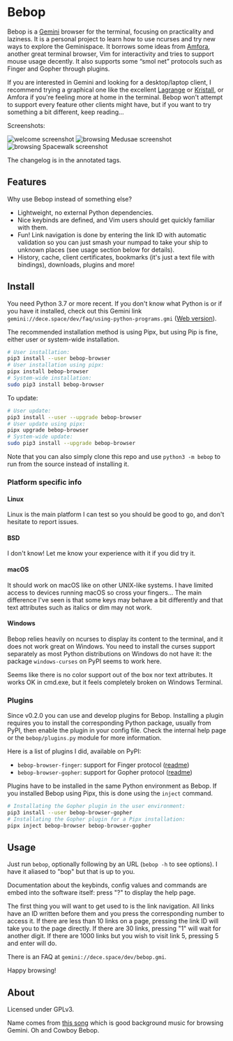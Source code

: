 Bebop
=====

Bebop is a [Gemini][gemini] browser for the terminal, focusing on practicality
and laziness. It is a personal project to learn how to use ncurses and try new
ways to explore the Geminispace. It borrows some ideas from [Amfora][amfora],
another great terminal browser, Vim for interactivity and tries to support mouse
usage decently. It also supports some “smol net” protocols such as Finger and
Gopher through plugins.

[gemini]: https://gemini.circumlunar.space/
[amfora]: https://github.com/makeworld-the-better-one/amfora

If you are interested in Gemini and looking for a desktop/laptop client, I
recommend trying a graphical one like the excellent [Lagrange][lagrange] or
[Kristall][kristall], or Amfora if you're feeling more at home in the terminal.
Bebop won't attempt to support every feature other clients might have, but if
you want to try something a bit different, keep reading…

[lagrange]: https://git.skyjake.fi/skyjake/lagrange
[kristall]: https://kristall.random-projects.net/

Screenshots:

![welcome screenshot](https://files.dece.space/img/bebop/bebop-welcome.png)
![browsing Medusae screenshot](https://files.dece.space/img/bebop/bebop-medusae.png)
![browsing Spacewalk screenshot](https://files.dece.space/img/bebop/bebop-spacewalk.png)

The changelog is in the annotated tags.



Features
--------

Why use Bebop instead of something else?

- Lightweight, no external Python dependencies.
- Nice keybinds are defined, and Vim users should get quickly familiar with
    them.
- Fun! Link navigation is done by entering the link ID with automatic
    validation so you can just smash your numpad to take your ship to unknown
    places (see usage section below for details).
- History, cache, client certificates, bookmarks (it's just a text file with
    bindings), downloads, plugins and more!



Install
-------

You need Python 3.7 or more recent. If you don't know what Python is or if you
have it installed, check out this Gemini link `gemini://dece.space/dev/faq/using-python-programs.gmi` ([Web version][py-faq-http]).

[py-faq-http]: https://portal.mozz.us/gemini/dece.space/dev/faq/using-python-programs.gmi

The recommended installation method is using Pipx, but using Pip is fine, either
user or system-wide installation.

```bash
# User installation:
pip3 install --user bebop-browser
# User installation using pipx:
pipx install bebop-browser
# System-wide installation:
sudo pip3 install bebop-browser
```

To update:

```bash
# User update:
pip3 install --user --upgrade bebop-browser
# User update using pipx:
pipx upgrade bebop-browser
# System-wide update:
sudo pip3 install --upgrade bebop-browser
```

Note that you can also simply clone this repo and use `python3 -m bebop` to run
from the source instead of installing it.

### Platform specific info

#### Linux

Linux is the main platform I can test so you should be good to go, and don't
hesitate to report issues.

#### BSD

I don't know! Let me know your experience with it if you did try it.

#### macOS

It should work on macOS like on other UNIX-like systems. I have limited access
to devices running macOS so cross your fingers… The main difference I've seen is
that some keys may behave a bit differently and that text attributes such as
italics or dim may not work.

#### Windows

Bebop relies heavily on ncurses to display its content to the terminal, and it
does not work great on Windows. You need to install the curses support
separately as most Python distributions on Windows do not have it: the package
`windows-curses` on PyPI seems to work here.

Seems like there is no color support out of the box nor text attributes. It
works OK in cmd.exe, but it feels completely broken on Windows Terminal.

### Plugins

Since v0.2.0 you can use and develop plugins for Bebop. Installing a plugin
requires you to install the corresponding Python package, usually from PyPI,
then enable the plugin in your config file. Check the internal help page or the
`bebop/plugins.py` module for more information.

Here is a list of plugins I did, available on PyPI:

- `bebop-browser-finger`: support for Finger protocol ([readme][plugin-finger])
- `bebop-browser-gopher`: support for Gopher protocol ([readme][plugin-gopher])

[plugin-finger]: plugins/finger/README.md
[plugin-gopher]: plugins/gopher/README.md

Plugins have to be installed in the same Python environment as Bebop. If you
installed Bebop using Pipx, this is done using the `inject` command.

```bash
# Installating the Gopher plugin in the user environment:
pip3 install --user bebop-browser-gopher
# Installating the Gopher plugin for a Pipx installation:
pipx inject bebop-browser bebop-browser-gopher
```



Usage
-----

Just run `bebop`, optionally following by an URL (`bebop -h` to see options). I
have it aliased to "bop" but that is up to you.

Documentation about the keybinds, config values and commands are embed into the
software itself: press "?" to display the help page.

The first thing you will want to get used to is the link navigation. All links
have an ID written before them and you press the corresponding number to access
it. If there are less than 10 links on a page, pressing the link ID will take
you to the page directly. If there are 30 links, pressing "1" will wait for
another digit. If there are 1000 links but you wish to visit link 5, pressing 5
and enter will do.

There is an FAQ at `gemini://dece.space/dev/bebop.gmi`.

Happy browsing!



About
-----

Licensed under GPLv3.

Name comes from [this song][bop] which is good background music for browsing
Gemini. Oh and Cowboy Bebop.

[bop]: https://www.youtube.com/watch?v=tWyUYAmmtNg
